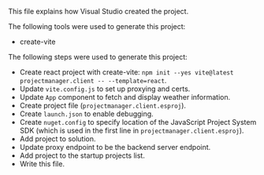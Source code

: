 This file explains how Visual Studio created the project.

The following tools were used to generate this project:
- create-vite

The following steps were used to generate this project:
- Create react project with create-vite: `npm init --yes vite@latest projectmanager.client -- --template=react`.
- Update `vite.config.js` to set up proxying and certs.
- Update `App` component to fetch and display weather information.
- Create project file (`projectmanager.client.esproj`).
- Create `launch.json` to enable debugging.
- Create `nuget.config` to specify location of the JavaScript Project System SDK (which is used in the first line in `projectmanager.client.esproj`).
- Add project to solution.
- Update proxy endpoint to be the backend server endpoint.
- Add project to the startup projects list.
- Write this file.
